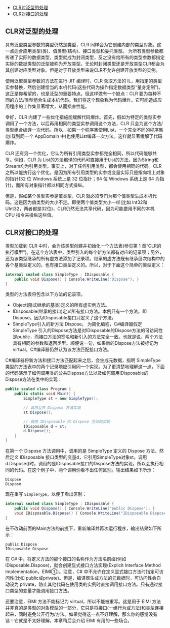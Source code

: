 - [CLR对泛型的处理](#clr对泛型的处理)
- [CLR对接口的处理](#clr对接口的处理)


## CLR对泛型的处理

具有泛型类型参数的类型仍然是类型，CLR 同样会为它创建内部的类型对象。这一点适合应用类型(类)、值类型(结构)、接口类型和委托类型。
为所有类型参数都传递了实际的数据类型，类型就成为封闭类型，反之没有给所有的类型参数都指定实际的数据类型的泛型被称为开放类型。无论时封闭类型还是开放类型CLR都会为其创建对应类型对象。但是对于开放类型来说CLR不允许创建开放类型的实例。

使用泛型类型参数的方法在进行 JIT 编译时，CLR 获取方法的 IL，用指定的类型实参替换，然后创建恰当的本机代码(这些代码为操作指定数据类型“量身定制”)。这正是你希望的，也是泛型的重要特点。但这样做有一个缺点：CLR 要为每种不同的方法/类型组合生成本机代码。我们将这个现象称为代码爆炸。它可能造成应用程序的工作集显著增大，从而损害性能。

幸好，CLR 内建了一些优化措施能缓解代码爆炸。首先，假如为特定的类型实参调用了一个方法，以后再用相同的类型实参调用这个方法，CLR 只会为这个方法/类型组合编译一次代码。所以，如果一个程序集使用List<DateTime>，一个完全不同的程序集(加载到同一个 AppDomain 中)也使用List<DateTime>编译一次方法。这样就显著缓解了代码爆炸。

CLR 还有另一个优化，它认为所有引用类型实参都完全相同，所以代码能够共享。例如，CLR 为 List<String>的方法编译的代码可直接用于List<Stream>的方法，因为String和Stream均为引用类型。事实上，对于任何引用类型，都会使用相同的代码。CLR 之所以能执行这个优化，是因为所有引用类型的实参或变量实际只是指向堆上对象的指针(32 位 Windows 系统上是 32 位指针；64 位 Windows 系统上是 64 为指针)，而所有对象指针都以相同方式操纵。

但是，假如某个类型实参是值类型，CLR 就必须专门为那个值类型生成本机代码。这是因为值类型的大小不定。即使两个值类型大小一样(比如 Int32和UInt32，两者都是32位)，CLR仍然无法共享代码，因为可能要用不同的本机 CPU 指令来操纵这些值。


## CLR对接口的处理
类型加载到 CLR 中时，会为该类型创建并初始化一个方法表(参见第 1 章“CLR的执行模型”)。在这个方法表中，类型引入的每个新方法都有对应的记录项；另外，还为该类型继承的所有虚方法添加了记录项。继承的虚方法既有继承层次结构中的各个基类型定义的，也有接口类型定义的。所以，对于下面这个简单的类型定义：
```csharp
internal sealed class SimpleType : IDisposable {
    public void Dispose() { Console.WriteLine("Dispose"); }
}
```
类型的方法表将包含以下方法的记录项。

- Object(隐式继承的基类)定义的所有虚实例方法。
- IDisposable(继承的接口)定义所有接口方法。本例只有一个方法，即Dispose，因为IDisposable接口只定义了这个方法。
- SimpleType引入的新方法 Dispose。
为简化编程，C#编译器假定 SimpleType 引入的Dispose方法是对IDisposable的Dispose方法的可访问性是public，而接口方法的签名和新引入的方法完全一致。也就是说，两个方法具有相同的参数和返回类型。顺便说一句，如果新的Dispose方法被标记为virtual，C#编译器仍然认为该方法匹配接口方法。

C#编译器将新方法和接口方法匹配起来之后，会生成元数据，指明 SimpleType 类型的方法表中的两个记录项应引用同一个实现。为了更清楚地理解这一点，下面的代码演示了如何调用类的公共Dispose方法以及如何调用IDisposable的Dispose方法在类中的实现：
```csharp
public sealed class Program {
    public static void Main() {
        SimpleType st = new SimpleType();

        // 调用公共 Dispose 方法实现
        st.Dispose();

        // 调用 IDisposable 的 Dispose 方法的实现
        IDisposable d = st;
        d.Dispose();
    }
}
```
在第一个 Dispose 方法调用中，调用的是 SimpleType 定义的 Dispose 方法。然后定义 IDisposable 接口类型的变量d，它引用SimpleType对象st。调用d.Dispose()时，调用的是IDisposable接口的Dispose方法的实现，所以会执行相同的代码。在这个例子中，两个调用你看不出任何区别。输出结果如下所示：
```
Dispose
Dispose
```
现在重写 `SimpleType`，以便于看出区别：
```csharp
internal sealed class SimpleType : IDisposable {
    public void Dispose() { Console.WriteLine("public Dispose"); }
    void IDisposable.Dispose() { Console.WriteLine("IDisposable Dispose"); }
}
```
在不改动前面的Main方法的前提下，重新编译并再次运行程序，输出结果如下所示：
```
public Dispose
IDisposable Dispose       
```
在 C# 中，将定义方法的那个接口的名称作为方法名前缀(例如 IDisposable.Dispose)，就会创建显式接口方法实现(Explicit Interface Method Implementation，EIMI①)。注意，C# 中不允许在定义显式接口方法时指定可访问性(比如 public或private)。但是，编译器生成方法的元数据时，可访问性会自动设为 private，防止其他代码在使用类的实例时直接调用接口方法。只有通过接口类型的变量才能调用接口方法。

还要注意，EIMI 方法不能标记为 virtual，所以不能被重写。这是用于 EIMI 方法并非真的是类型的对象模型的一部分，它只是将接口(一组行为或方法)和类型连接起来，同时避免公开行为/方法。如果觉得这一点不好理解，那么你的感觉没有错！它就是不太好理解。本章稍后会介绍 EIMI 有用的一些场合。
